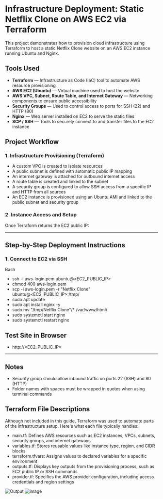 # Infrastructure Deployment: Static Netflix Clone on AWS EC2 via Terraform

This project demonstrates how to provision cloud infrastructure using Terraform to host a static Netflix Clone website on an AWS EC2 instance running Ubuntu and Nginx.

## Tools Used

- **Terraform** — Infrastructure as Code (IaC) tool to automate AWS resource provisioning
- **AWS EC2 (Ubuntu)** — Virtual machine used to host the website
- **AWS VPC, Subnet, Route Table, and Internet Gateway** — Networking components to ensure public accessibility
- **Security Groups** — Used to control access to ports for SSH (22) and HTTP (80)
- **Nginx** — Web server installed on EC2 to serve the static files
- **SCP / SSH** — Tools to securely connect to and transfer files to the EC2 instance

## Project Workflow

### 1. Infrastructure Provisioning (Terraform)

- A custom VPC is created to isolate resources
- A public subnet is defined with automatic public IP mapping
- An internet gateway is attached for outbound internet access
- A route table is created and linked to the subnet
- A security group is configured to allow SSH access from a specific IP and HTTP from all sources
- An EC2 instance is provisioned using an Ubuntu AMI and linked to the public subnet and security group

### 2. Instance Access and Setup

Once Terraform returns the EC2 public IP:
 
---
## Step-by-Step Deployment Instructions

### 1. Connect to EC2 via SSH

Bash
- ssh -i aws-login.pem ubuntu@<EC2_PUBLIC_IP>
- chmod 400 aws-login.pem
- scp -i aws-login.pem -r "Netflix Clone" ubuntu@<EC2_PUBLIC_IP>:/tmp/
- sudo apt update
- sudo apt install nginx -y
- sudo mv "/tmp/Netflix Clone"/* /var/www/html/
- sudo systemctl start nginx
- sudo systemctl restart nginx

## Test Site in Browser
- http://<EC2_PUBLIC_IP>

---
## Notes
- Security group should allow inbound traffic on ports 22 (SSH) and 80 (HTTP)
- Folder names with spaces must be wrapped in quotes when using terminal commands
  
## Terraform File Descriptions
Although not included in this guide, Terraform was used to automate parts of the infrastructure setup. Here's what each file typically handles:
- main.tf: Defines AWS resources such as EC2 instances, VPCs, subnets, security groups, and internet gateways
- variables.tf: Stores reusable values like instance type, region, and CIDR blocks
- terraform.tfvars: Assigns values to declared variables for a specific environment
- outputs.tf: Displays key outputs from the provisioning process, such as EC2 public IP or SSH commands
- provider.tf: Specifies the AWS provider configuration, including access credentials and region settings

![Output](https://github.com/user-attachments/assets/3bcc5f1a-1bd2-4da5-bdee-54fdaf86a242)
![image](https://github.com/user-attachments/assets/4d474e65-b3e2-41f1-84a1-a07abd7ce1d7)

